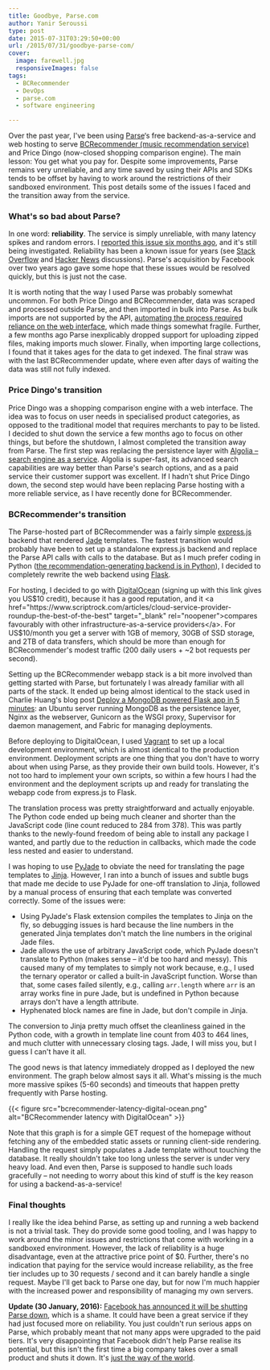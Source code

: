 ```yaml
---
title: Goodbye, Parse.com
author: Yanir Seroussi
type: post
date: 2015-07-31T03:29:50+00:00
url: /2015/07/31/goodbye-parse-com/
cover:
  image: farewell.jpg
  responsiveImages: false
tags:
  - BCRecommender
  - DevOps
  - parse.com
  - software engineering

---
```

Over the past year, I've been using <a href="https://parse.com" target="_blank" rel="noopener">Parse</a>&#8216;s free backend-as-a-service and web hosting to serve <a href="http://www.bcrecommender.com" target="_blank" rel="noopener">BCRecommender (music recommendation service)</a> and Price Dingo (now-closed shopping comparison engine). The main lesson: You get what you pay for. Despite some improvements, Parse remains very unreliable, and any time saved by using their APIs and SDKs tends to be offset by having to work around the restrictions of their sandboxed environment. This post details some of the issues I faced and the transition away from the service.

### What's so bad about Parse?

In one word: **reliability**. The service is simply unreliable, with many latency spikes and random errors. I <a href="https://developers.facebook.com/bugs/1550140598598847/" target="_blank" rel="noopener">reported this issue six months ago</a>, and it's still being investigated. Reliability has been a known issue for years (see <a href="http://stackoverflow.com/questions/11283729/how-scalable-is-parse/24253932#24253932" target="_blank" rel="noopener">Stack Overflow</a> and <a href="https://news.ycombinator.com/item?id=8347310" target="_blank" rel="noopener">Hacker News</a> discussions). Parse's acquisition by Facebook over two years ago gave some hope that these issues would be resolved quickly, but this is just not the case.

It is worth noting that the way I used Parse was probably somewhat uncommon. For both Price Dingo and BCRecommender, data was scraped and processed outside Parse, and then imported in bulk into Parse. As bulk imports are not supported by the API, [automating the process required reliance on the web interface][1], which made things somewhat fragile. Further, a few months ago Parse inexplicably dropped support for uploading zipped files, making imports much slower. Finally, when importing large collections, I found that it takes ages for the data to get indexed. The final straw was with the last BCRecommender update, where even after days of waiting the data was still not fully indexed.

### Price Dingo's transition

Price Dingo was a shopping comparison engine with a web interface. The idea was to focus on user needs in specialised product categories, as opposed to the traditional model that requires merchants to pay to be listed. I decided to shut down the service a few months ago to focus on other things, but before the shutdown, I almost completed the transition away from Parse. The first step was replacing the persistence layer with <a href="https://www.algolia.com/" target="_blank" rel="noopener">Algolia &ndash; search engine as a service</a>. Algolia is super-fast, its advanced search capabilities are way better than Parse's search options, and as a paid service their customer support was excellent. If I hadn't shut Price Dingo down, the second step would have been replacing Parse hosting with a more reliable service, as I have recently done for BCRecommender.

### BCRecommender's transition

The Parse-hosted part of BCRecommender was a fairly simple <a href="http://expressjs.com/" target="_blank" rel="noopener">express.js</a> backend that rendered <a href="http://jade-lang.com/" target="_blank" rel="noopener">Jade</a> templates. The fastest transition would probably have been to set up a standalone express.js backend and replace the Parse API calls with calls to the database. But as I much prefer coding in Python ([the recommendation-generating backend is in Python][2]), I decided to completely rewrite the web backend using <a href="http://flask.pocoo.org/" target="_blank" rel="noopener">Flask</a>.

For hosting, I decided to go with <a href="https://www.digitalocean.com/?refcode=cd96cae9d5e1" target="_blank" rel="noopener">DigitalOcean</a> (signing up with this link gives you US$10 credit), because it has a good reputation, and it <a href="https://www.scriptrock.com/articles/cloud-service-provider-roundup-the-best-of-the-best" target="_blank" rel="noopener">compares favourably with other infrastructure-as-a-service providers</a>. For US$10/month you get a server with 1GB of memory, 30GB of SSD storage, and 2TB of data transfers, which should be more than enough for BCRecommender's modest traffic (200 daily users + ~2 bot requests per second). 

Setting up the BCRecommender webapp stack is a bit more involved than getting started with Parse, but fortunately I was already familiar with all parts of the stack. It ended up being almost identical to the stack used in Charlie Huang's blog post <a href="http://www.sasanalysis.com/2015/02/deploy-mongodb-powered-flask-app-in-5.html" target="_blank" rel="noopener">Deploy a MongoDB powered Flask app in 5 minutes</a>: an Ubuntu server running MongoDB as the persistence layer, Nginx as the webserver, Gunicorn as the WSGI proxy, Supervisor for daemon management, and Fabric for managing deployments.

Before deploying to DigitalOcean, I used <a href="https://www.vagrantup.com/" target="_blank" rel="noopener">Vagrant</a> to set up a local development environment, which is almost identical to the production environment. Deployment scripts are one thing that you don't have to worry about when using Parse, as they provide their own build tools. However, it's not too hard to implement your own scripts, so within a few hours I had the environment and the deployment scripts up and ready for translating the webapp code from express.js to Flask.

The translation process was pretty straightforward and actually enjoyable. The Python code ended up being much cleaner and shorter than the JavaScript code (line count reduced to 284 from 378). This was partly thanks to the newly-found freedom of being able to install any package I wanted, and partly due to the reduction in callbacks, which made the code less nested and easier to understand.

I was hoping to use <a href="https://github.com/SyrusAkbary/pyjade" target="_blank" rel="noopener">PyJade</a> to obviate the need for translating the page templates to <a href="http://jinja.pocoo.org/" target="_blank" rel="noopener">Jinja</a>. However, I ran into a bunch of issues and subtle bugs that made me decide to use PyJade for one-off translation to Jinja, followed by a manual process of ensuring that each template was converted correctly. Some of the issues were:

  * Using PyJade's Flask extension compiles the templates to Jinja on the fly, so debugging issues is hard because the line numbers in the generated Jinja templates don't match the line numbers in the original Jade files.
  * Jade allows the use of arbitrary JavaScript code, which PyJade doesn't translate to Python (makes sense &ndash; it'd be too hard and messy). This caused many of my templates to simply not work because, e.g., I used the ternary operator or called a built-in JavaScript function. Worse than that, some cases failed silently, e.g., calling `arr.length` where `arr` is an array works fine in pure Jade, but is undefined in Python because arrays don't have a length attribute.
  * Hyphenated block names are fine in Jade, but don't compile in Jinja.

The conversion to Jinja pretty much offset the cleanliness gained in the Python code, with a growth in template line count from 403 to 464 lines, and much clutter with unnecessary closing tags. Jade, I will miss you, but I guess I can't have it all.

The good news is that latency immediately dropped as I deployed the new environment. The graph below almost says it all. What's missing is the much more massive spikes (5-60 seconds) and timeouts that happen pretty frequently with Parse hosting.

{{< figure src="bcrecommender-latency-digital-ocean.png" alt="BCRecommender latency with DigitalOcean" >}}

Note that this graph is for a simple GET request of the homepage without fetching any of the embedded static assets or running client-side rendering. Handling the request simply populates a Jade template without touching the database. It really shouldn't take too long unless the server is under very heavy load. And even then, Parse is supposed to handle such loads gracefully &ndash; not needing to worry about this kind of stuff is the key reason for using a backend-as-a-service!

### Final thoughts

I really like the idea behind Parse, as setting up and running a web backend is not a trivial task. They do provide some good tooling, and I was happy to work around the minor issues and restrictions that come with working in a sandboxed environment. However, the lack of reliability is a huge disadvantage, even at the attractive price point of $0. Further, there's no indication that paying for the service would increase reliability, as the free tier includes up to 30 requests / second and it can barely handle a single request. Maybe I'll get back to Parse one day, but for now I'm much happier with the increased power and responsibility of managing my own servers.

**Update (30 January, 2016):** <a href="http://blog.parse.com/announcements/moving-on/" target="_blank" rel="noopener">Facebook has announced it will be shutting Parse down</a>, which is a shame. It could have been a great service if they had just focused more on reliability. You just couldn't run serious apps on Parse, which probably meant that not many apps were upgraded to the paid tiers. It's very disappointing that Facebook didn't help Parse realise its potential, but this isn't the first time a big company takes over a small product and shuts it down. It's <a href="http://ourincrediblejourney.tumblr.com/" target="_blank" rel="noopener">just the way of the world</a>.

 [1]: https://yanirseroussi.com/2015/01/15/automating-parse-com-bulk-data-imports/
 [2]: https://yanirseroussi.com/2014/09/07/building-a-recommender-system-on-a-shoestring-budget/

